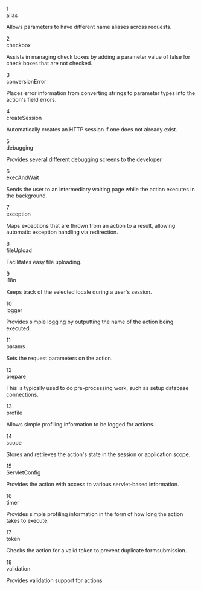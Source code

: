 1	
alias

Allows parameters to have different name aliases across requests.

2	
checkbox

Assists in managing check boxes by adding a parameter value of false for check boxes that are not checked.

3	
conversionError

Places error information from converting strings to parameter types into the action's field errors.

4	
createSession

Automatically creates an HTTP session if one does not already exist.

5	
debugging

Provides several different debugging screens to the developer.

6	
execAndWait

Sends the user to an intermediary waiting page while the action executes in the background.

7	
exception

Maps exceptions that are thrown from an action to a result, allowing automatic exception handling via redirection.

8	
fileUpload

Facilitates easy file uploading.

9	
i18n

Keeps track of the selected locale during a user's session.

10	
logger

Provides simple logging by outputting the name of the action being executed.

11	
params

Sets the request parameters on the action.

12	
prepare

This is typically used to do pre-processing work, such as setup database connections.

13	
profile

Allows simple profiling information to be logged for actions.

14	
scope

Stores and retrieves the action's state in the session or application scope.

15	
ServletConfig

Provides the action with access to various servlet-based information.

16	
timer

Provides simple profiling information in the form of how long the action takes to execute.

17	
token

Checks the action for a valid token to prevent duplicate formsubmission.

18	
validation

Provides validation support for actions
